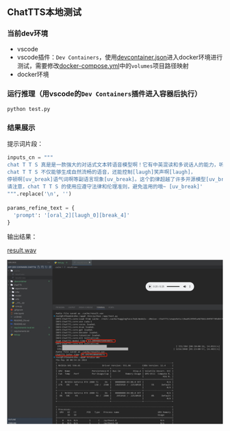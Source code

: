 ## ChatTTS本地测试


### 当前dev环境
- vscode
- vscode插件：`Dev Containers`，使用[devcontainer.json](.devcontainer/devcontainer.json)进入docker环境进行测试，需要修改[docker-compose.yml](.devcontainer/docker-compose.yml)中的`volumes`项目路径映射
- docker环境


### 运行推理（用vscode的`Dev Containers`插件进入容器后执行）
```shell
python test.py
```

### 结果展示

提示词片段：
```python
inputs_cn = """
chat T T S 真是是一款强大的对话式文本转语音模型啊！它有中英混读和多说话人的能力，听起来非常自然。
chat T T S 不仅能够生成自然流畅的语音，还能控制[laugh]笑声啊[laugh]，
停顿啊[uv_break]语气词啊等副语言现象[uv_break]。这个韵律超越了许多开源模型[uv_break]。
请注意，chat T T S 的使用应遵守法律和伦理准则，避免滥用的哦~ [uv_break]'
""".replace('\n', '')

params_refine_text = {
  'prompt': '[oral_2][laugh_0][break_4]'
} 
```

输出结果：

[result.wav](display/result.wav)

![result.jpg](display/result.jpg)